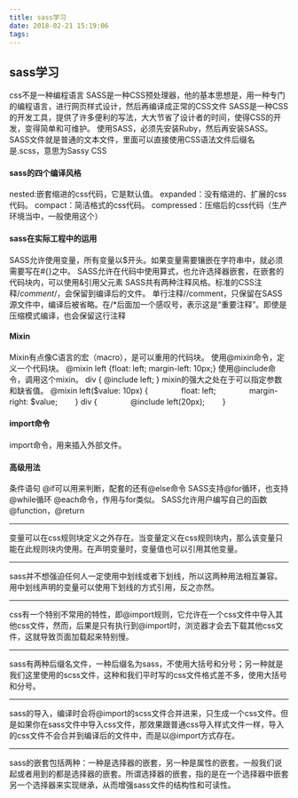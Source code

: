 ```yaml
---
title: sass学习
date: 2018-02-21 15:19:06
tags:
---
```

## sass学习
css不是一种编程语言
SASS是一种CSS预处理器，他的基本思想是，用一种专门的编程语言，进行网页样式设计，然后再编译成正常的CSS文件
SASS是一种CSS的开发工具，提供了许多便利的写法，大大节省了设计者的时间，使得CSS的开发，变得简单和可维护。
使用SASS，必须先安装Ruby，然后再安装SASS。SASS文件就是普通的文本文件，里面可以直接使用CSS语法文件后缀名是.scss，意思为Sassy CSS
#### sass的四个编译风格
nested:嵌套缩进的css代码，它是默认值。
expanded：没有缩进的、扩展的css代码。
compact：简洁格式的css代码。
compressed：压缩后的css代码（生产环境当中，一般使用这个）
#### sass在实际工程中的运用
SASS允许使用变量，所有变量以$开头。如果变量需要镶嵌在字符串中，就必须需要写在#{}之中。
SASS允许在代码中使用算式，也允许选择器嵌套，在嵌套的代码块内，可以使用&引用父元素
SASS共有两种注释风格。标准的CSS注释/*comment*/，会保留到编译后的文件。
单行注释//comment，只保留在SASS源文件中，编译后被省略。在/*后面加一个感叹号，表示这是“重要注释”。即使是压缩模式编译，也会保留这行注释
#### Mixin
Mixin有点像C语言的宏（macro），是可以重用的代码块。
使用@mixin命令，定义一个代码块。
@mixin left {float: left; margin-left: 10px;}
使用@include命令，调用这个mixin。   div { @include left; }   mixin的强大之处在于可以指定参数和缺省值。
@mixin left($value: 10px) {
　　　　float: left;
　　　　margin-right: $value;
　　}
div {
　　　　@include left(20px);
　　}
#### import命令
import命令，用来插入外部文件。
#### 高级用法
条件语句 @if可以用来判断，配套的还有@else命令
SASS支持@for循环，也支持@while循环
@each命令，作用与for类似。
SASS允许用户编写自己的函数@function，@return
***
变量可以在css规则块定义之外存在。当变量定义在css规则块内，那么该变量只能在此规则块内使用。在声明变量时，变量值也可以引用其他变量。
***
sass并不想强迫任何人一定使用中划线或者下划线，所以这两种用法相互兼容。用中划线声明的变量可以使用下划线的方式引用，反之亦然。
***
css有一个特别不常用的特性，即@import规则，它允许在一个css文件中导入其他css文件，然而，后果是只有执行到@import时，浏览器才会去下载其他css文件，这就导致页面加载起来特别慢。
***
sass有两种后缀名文件，一种后缀名为sass，不使用大括号和分号；另一种就是我们这里使用的scss文件，这种和我们平时写的css文件格式差不多，使用大括号和分号。
***
sass的导入，编译时会将@import的scss文件合并进来，只生成一个css文件。但是如果你在sass文件中导入css文件，那效果跟普通css导入样式文件一样，导入的css文件不会合并到编译后的文件中，而是以@import方式存在。
***
sass的嵌套包括两种：一种是选择器的嵌套，另一种是属性的嵌套。一般我们说起或者用到的都是选择器的嵌套。所谓选择器的嵌套，指的是在一个选择器中嵌套另一个选择器来实现继承，从而增强sass文件的结构性和可读性。